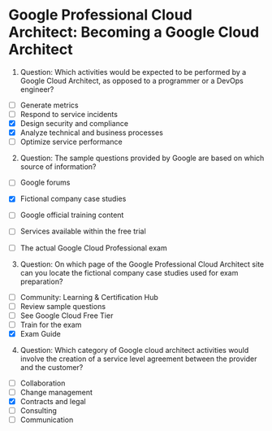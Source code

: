 # Google Professional Cloud Architect: Becoming a Google Cloud Architect

1. Question: Which activities would be expected to be performed by a Google Cloud Architect, as opposed to a programmer or a DevOps engineer?
- [ ] Generate metrics
- [ ] Respond to service incidents
- [x] Design security and compliance
- [x] Analyze technical and business processes
- [ ] Optimize service performance

2. Question: The sample questions provided by Google are based on which source of information?
- [ ] Google forums
- [x] Fictional company case studies
- [ ] Google official training content
- [ ] Services available within the free trial
- [ ] The actual Google Cloud Professional exam


3. Question: On which page of the Google Professional Cloud Architect site can you locate the fictional company case studies used for exam preparation?
- [ ] Community: Learning & Certification Hub
- [ ] Review sample questions
- [ ] See Google Cloud Free Tier
- [ ] Train for the exam
- [x] Exam Guide

4. Question: Which category of Google cloud architect activities would involve the creation of a service level agreement between the provider and the customer?
- [ ] Collaboration
- [ ] Change management
- [x] Contracts and legal
- [ ] Consulting
- [ ] Communication
